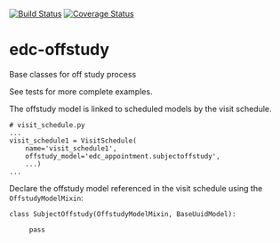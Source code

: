 [![Build Status](https://travis-ci.com/clinicedc/edc-offstudy.svg?branch=develop)](https://travis-ci.com/clinicedc/edc-offstudy)
[![Coverage Status](https://coveralls.io/repos/clinicedc/edc-offstudy/badge.svg)](https://coveralls.io/r/clinicedc/edc-offstudy)

# edc-offstudy

Base classes for off study process

See tests for more complete examples.

The offstudy model is linked to scheduled models by the visit schedule.

    # visit_schedule.py
    ...
    visit_schedule1 = VisitSchedule(
        name='visit_schedule1',
        offstudy_model='edc_appointment.subjectoffstudy',
        ...)
    ...


Declare the offstudy model referenced in the visit schedule using the `OffstudyModelMixin`:

    class SubjectOffstudy(OffstudyModelMixin, BaseUuidModel):
        
         pass


